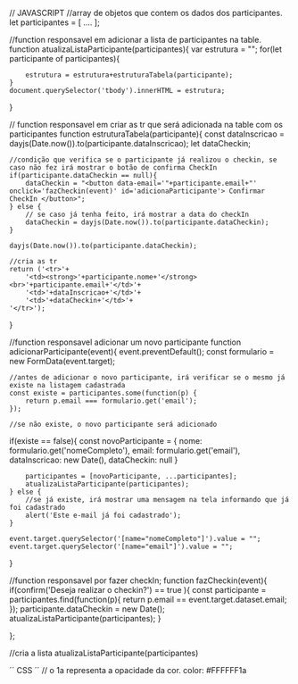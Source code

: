  // JAVASCRIPT
//array de objetos que contem os dados dos participantes.
let participantes = [
    ....
];


//function responsavel em adicionar a lista de participantes na table.
function atualizaListaParticipante(participantes){
    var estrutura = "";
    for(let participante of participantes){
        
        estrutura = estrutura+estruturaTabela(participante);
    }
    document.querySelector('tbody').innerHTML = estrutura;

}

// function responsavel em criar as tr que será adicionada na table com os participantes
function estruturaTabela(participante){
    const dataInscricao = dayjs(Date.now()).to(participante.dataInscricao);
    let dataCheckin;
    
    //condição que verifica se o participante já realizou o checkin, se caso não fez irá mostrar o botão de confirma CheckIn
    if(participante.dataCheckin == null){
        dataCheckin = "<button data-email='"+participante.email+"' onclick='fazCheckin(event)' id='adicionaParticipante'> Confirmar CheckIn </button>";
    } else {
        // se caso já tenha feito, irá mostrar a data do checkIn
        dataCheckin = dayjs(Date.now()).to(participante.dataCheckin);
    }
    
    dayjs(Date.now()).to(participante.dataCheckin);

    //cria as tr
    return ('<tr>'+
        '<td><strong>'+participante.nome+'</strong><br>'+participante.email+'</td>'+
        '<td>'+dataInscricao+'</td>'+
        '<td>'+dataCheckin+'</td>'+
    '</tr>');
}


//function responsavel adicionar um novo participante
function adicionarParticipante(event){
    event.preventDefault();
    const formulario = new FormData(event.target);
   
   
    //antes de adicionar o novo participante, irá verificar se o mesmo já existe na listagem cadastrada
    const existe = participantes.some(function(p) {
        return p.email === formulario.get('email');
    });

    //se não existe, o novo participante será adicionado
   if(existe == false){
        const novoParticipante = {
            nome: formulario.get('nomeCompleto'),
            email: formulario.get('email'),
            dataInscricao: new Date(),
            dataCheckin: null
        }

        participantes = [novoParticipante, ...participantes];
        atualizaListaParticipante(participantes);
    } else {
        //se já existe, irá mostrar uma mensagem na tela informando que já foi cadastrado
        alert('Este e-mail já foi cadastrado');
    }

    event.target.querySelector('[name="nomeCompleto"]').value = "";
    event.target.querySelector('[name="email"]').value = "";

}

//function responsavel por fazer checkIn;
function fazCheckin(event){
    if(confirm('Deseja realizar o checkin?') == true ){
        const participante = participantes.find(function(p){
            return p.email == event.target.dataset.email;
        });
        participante.dataCheckin = new Date();
        atualizaListaParticipante(participantes);
    }  
    
};


//cria a lista 
atualizaListaParticipante(participantes)



´´ CSS ´´
// o 1a representa a opacidade da cor.
color: #FFFFFF1a